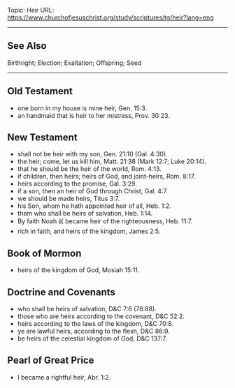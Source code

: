 Topic: Heir
URL: https://www.churchofjesuschrist.org/study/scriptures/tg/heir?lang=eng

---

## See Also

Birthright; Election; Exaltation; Offspring; Seed

---

## Old Testament

- one born in my house is mine heir, Gen. 15:3.
- an handmaid that is heir to her mistress, Prov. 30:23.

## New Testament

- shall not be heir with my son, Gen. 21:10 (Gal. 4:30).
- the heir; come, let us kill him, Matt. 21:38 (Mark 12:7; Luke 20:14).
- that he should be the heir of the world, Rom. 4:13.
- if children, then heirs; heirs of God, and joint-heirs, Rom. 8:17.
- heirs according to the promise, Gal. 3:29.
- if a son, then an heir of God through Christ, Gal. 4:7.
- we should be made heirs, Titus 3:7.
- his Son, whom he hath appointed heir of all, Heb. 1:2.
- them who shall be heirs of salvation, Heb. 1:14.
- By faith Noah â¦ became heir of the righteousness, Heb. 11:7.
- rich in faith, and heirs of the kingdom, James 2:5.

## Book of Mormon

- heirs of the kingdom of God, Mosiah 15:11.

## Doctrine and Covenants

- who shall be heirs of salvation, D&C 7:6 (76:88).
- those who are heirs according to the covenant, D&C 52:2.
- heirs according to the laws of the kingdom, D&C 70:8.
- ye are lawful heirs, according to the flesh, D&C 86:9.
- be heirs of the celestial kingdom of God, D&C 137:7.

## Pearl of Great Price

- I became a rightful heir, Abr. 1:2.


